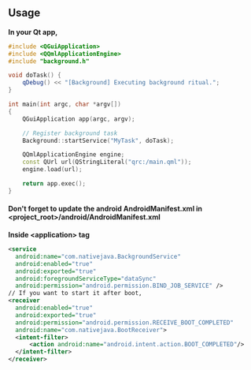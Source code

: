 ## Usage
<b>In your Qt app,</b>
```c++
#include <QGuiApplication>
#include <QQmlApplicationEngine>
#include "background.h"

void doTask() {
    qDebug() << "[Background] Executing background ritual.";
}

int main(int argc, char *argv[])
{
    QGuiApplication app(argc, argv);

    // Register background task
    Background::startService("MyTask", doTask);

    QQmlApplicationEngine engine;
    const QUrl url(QStringLiteral("qrc:/main.qml"));
    engine.load(url);

    return app.exec();
}
```

#### Don't forget to update the android AndroidManifest.xml in <project_root>/android/AndroidManifest.xml
  <b>Inside &lt;application&gt; tag</b>
  ```xml
  <service
    android:name="com.nativejava.BackgroundService"
    android:enabled="true"
    android:exported="true"
    android:foregroundServiceType="dataSync"
    android:permission="android.permission.BIND_JOB_SERVICE" />
// If you want to start it after boot,
<receiver
    android:enabled="true"
    android:exported="true"
    android:permission="android.permission.RECEIVE_BOOT_COMPLETED"
    android:name="com.nativejava.BootReceiver">
    <intent-filter>
        <action android:name="android.intent.action.BOOT_COMPLETED"/>
    </intent-filter>
</receiver>

  ```

